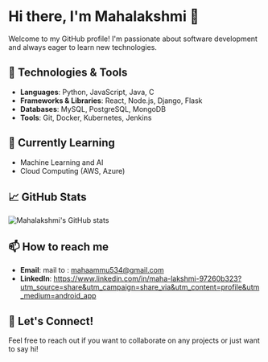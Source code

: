 # Hi there, I'm Mahalakshmi 👋

Welcome to my GitHub profile! I'm passionate about software development and always eager to learn new technologies.

## 🔧 Technologies & Tools

- **Languages**: Python, JavaScript, Java, C
- **Frameworks & Libraries**: React, Node.js, Django, Flask
- **Databases**: MySQL, PostgreSQL, MongoDB
- **Tools**: Git, Docker, Kubernetes, Jenkins

## 🌱 Currently Learning

- Machine Learning and AI
- Cloud Computing (AWS, Azure)

## 📈 GitHub Stats

![Mahalakshmi's GitHub stats](https://github-readme-stats.vercel.app/api?username=Mahalakshmi-AM&show_icons=true&theme=radical)

## 📫 How to reach me

- **Email**: mail to : mahaammu534@gmail.com
- **LinkedIn**: https://www.linkedin.com/in/maha-lakshmi-97260b323?utm_source=share&utm_campaign=share_via&utm_content=profile&utm_medium=android_app

## 💬 Let's Connect!

Feel free to reach out if you want to collaborate on any projects or just want to say hi!
<!---
Mahalakshmi-AM/Mahalakshmi-AM is a ✨ special ✨ repository because its `README.md` (this file) appears on your GitHub profile.
You can click the Preview link to take a look at your changes.
--->
